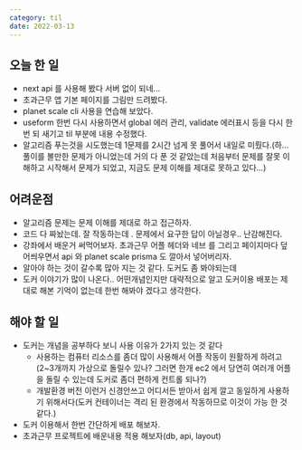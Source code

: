 ```yaml
---
category: til
date: 2022-03-13
---
```


## 오늘 한 일

- next api 를 사용해 봤다 서버 없이 되네...
- 초과근무 앱 기본 페이지를 그림만 드려봤다.
- planet scale cli 사용을 연습해 보았다.
- useform 한번 다시 사용하면서 global 에러 관리, validate 에러표시 등을 다시 한번 되 새기고 til 부분에 내용 수정했다.
- 알고리즘 푸는것을 시도했는데 1문제를 2시간 넘게 못 풀어서 내일로 미뤘다.(하... 풀이를 볼만한 문제가 아니었는데 거의 다 푼 것 같았는데 처음부터 문제를 잘못 이해하고 시작해서 문제가 되었고, 지금도 문제 이해를 제대로 못하고 있다...)

## 어려운점

- 알고리즘 문제는 문제 이해를 제대로 하고 접근하자.
- 코드 다 짜놨는데. 잘 작동하는데 . 문제에서 요구한 답이 아닐경우.. 난감해진다.
- 강좌에서 배운거 써먹어보자. 초과근무 어플 헤더와 네브 를 그리고 페이지마다 덮어씌우면서 api 와 planet scale prisma 도 깔아서 넣어버리자.
- 알아야 하는 것이 갈수록 많아 지는 것 같다. 도커도 좀 봐야되는데
- 도커 이야기가 많이 나온다.. 어떤개념인지만 대략적으로 알고 도커이용 배포는 제대로 해본 기억이 없는데 한번 해봐야 겠다고 생각한다.

## 해야 할 일

- 도커는 개념을 공부하다 보니 사용 이유가 2가지 있는 것 같다
  - 사용하는 컴퓨터 리소스를 좀더 많이 사용해서 어플 작동이 원활하게 하려고(2~3개까지 가상으로 돌릴수 있나? 그러면 한개 ec2 에서 당연히 여러개 어플을 돌릴 수 있는데 도커로 좀더 편하게 컨트롤 되나?)
  - 개발환경 버전 이런거 신경안쓰고 어디서든 받아서 쉽게 깔고 동일하게 사용하기 위해서다(도커 컨테이너는 격리 된 환경에서 작동하므로 이것이 가능 한 것 같다.)
- 도커 이용해서 한번 간단하게 배포 해보자.
- 초과근무 프로젝트에 배운내용 적용 해보자(db, api, layout)

